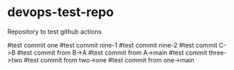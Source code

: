 # devops-test-repo

Repository to test github actions


#test commit one
#test commit nine-1
#test commit nine-2
#test commit C->B
#test commit from B->A
#test commit from A->main
#test commit three->two
#test commit from two->one
#test commit from one->main
